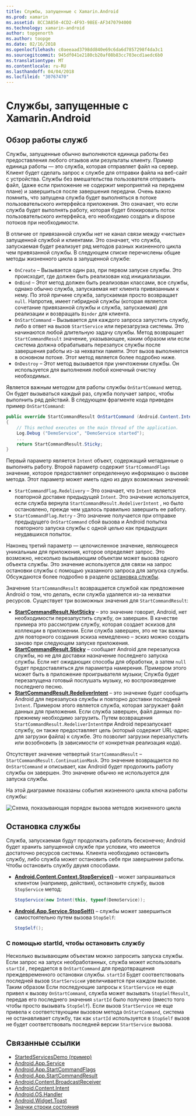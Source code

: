 ```yaml
---
title: Службы, запущенные с Xamarin.Android
ms.prod: xamarin
ms.assetid: 8CC3A850-4CD2-4F93-98EE-AF3470794000
ms.technology: xamarin-android
author: topgenorth
ms.author: toopge
ms.date: 02/16/2018
ms.openlocfilehash: c0aeeaad3798dd840e69c6da6d7857298f4da3c1
ms.sourcegitcommit: 945df041e2180cb20af08b83cc703ecd1aedc6b0
ms.translationtype: MT
ms.contentlocale: ru-RU
ms.lasthandoff: 04/04/2018
ms.locfileid: "30767470"
---
```

# <a name="started-services-with-xamarinandroid"></a>Службы, запущенные с Xamarin.Android

## <a name="started-services-overview"></a>Обзор работы служб

Службы, запущенные обычно выполняются единица работы без предоставления любого отзывов или результаты клиенту. Пример единица работы — это служба, которая отправляет файл на сервер. Клиент будет сделать запрос к службе для отправки файла на веб-сайт с устройства. Службы без вмешательства пользователя отправить файл, (даже если приложение не содержит мероприятий на переднем плане) и завершиться после завершения передачи. Очень важно помнить, что запущена служба будет выполняться в потоке пользовательского интерфейса приложения. Это означает, что если служба будет выполнять работу, которая будет блокировать поток пользовательского интерфейса, его необходимо создать и dispose потоков при необходимости.

В отличие от привязанной службы нет не канал связи между «чистые» запущенной службой и клиентами. Это означает, что служба, запускаемая будет реализует ряд методов разных жизненного цикла чем привязанной службы. В следующем списке перечислены общие методы жизненного цикла в запущенной службе:

* `OnCreate` &ndash; Вызывается один раз, при первом запуске службы. Это происходит, где должен быть реализован код инициализации.
* `OnBind` &ndash; Этот метод должен быть реализован классами, все службы, однако обычно служба, запускаемая нет клиента привязанным к нему. По этой причине служба, запускаемая просто возвращает `null`. Напротив, имеет гибридной службы (которая является сочетание привязанной службы и служба, запускаемая) для реализации и возвращать `Binder` для клиента.
* `OnStartCommand` &ndash; Вызывается для каждого запроса запустить службу, либо в ответ на вызов `StartService` или перезагрузка системы. Это начинаются любой длительную задачу службы. Метод возвращает `StartCommandResult` значение, указывающее, каким образом или если система должна обрабатывать перезапуск службы после завершения работы из-за нехватки памяти. Этот вызов выполняется в основном потоке. Этот метод является более подробно ниже.
* `OnDestroy` &ndash; Этот метод вызывается при уничтожении службы. Он используется для выполнения любой конечный очистку необходимых.

Является важным методом для работы службы `OnStartCommand` метод. Он будет вызываться каждый раз, служба получает запрос, чтобы выполнить ряд действий. В следующем фрагменте кода приведен пример `OnStartCommand`: 

```csharp
public override StartCommandResult OnStartCommand (Android.Content.Intent intent, StartCommandFlags flags, int startId)
{
    // This method executes on the main thread of the application.
    Log.Debug ("DemoService", "DemoService started");
    ...
    return StartCommandResult.Sticky;
}
```

Первый параметр является `Intent` объект, содержащий метаданные о выполнять работу. Второй параметр содержит `StartCommandFlags` значение, которое предоставляет определенную информацию о вызове метода. Этот параметр может иметь одно из двух возможных значений:

* `StartCommandFlag.Redelivery` &ndash; Это означает, что `Intent` является повторной доставке предыдущей `Intent`. Это значение используется, если служба вернула `StartCommandResult.RedeliverIntent` , но было остановлено, прежде чем удалось правильно завершить ее работу.
* `StartCommandFlag.Retry` &dash; Это значение получается при отправке предыдущего `OnStartCommand` сбой вызова и Android попытка повторного запуска службы с одной целью как предыдущих неудавшихся попыток.
 
Наконец третий параметр — целочисленное значение, являющееся уникальным для приложения, которое определяет запрос. Это возможно, несколько вызывающим объектам может вызова одного объекта службы. Это значение используется для связи на запрос остановки службы с помощью указанного запроса для запуска службы. Обсуждаются более подробно в разделе [остановка службы](#Stopping_the_Service). 

Значение `StartCommandResult` возвращается службой как предложение Android о том, что делать, если служба удаляется из-за нехватки ресурсов. Существует три возможных значения для `StartCommandResult`:

* **[StartCommandResult.NotSticky](https://developer.xamarin.com/api/field/Android.App.StartCommandResult.NotSticky/)**  &ndash; это значение говорит, Android, нет необходимости перезапустить службу, он завершен. В качестве примера это рассмотрим службу, которая создает эскизов для коллекции в приложении. Если служба завершен, это не так важны для повторного создания эскиза немедленно &ndash; эскиз можно создать заново при следующем запуске приложения.
* **[StartCommandResult.Sticky](https://developer.xamarin.com/api/field/Android.App.StartCommandResult.Sticky/)**  &ndash; сообщает Android для перезапуска службы, но не для доставки назначение последнего запуска службы. Если нет ожидающих способы для обработки, а затем `null` будет предоставляться для параметра намерения. Примером этого может быть в приложение проигрывателя музыки; Служба будет перезапущена готовый послушать музыку, но воспроизведение последнего песню. 
* **[StartCommandResult.RedeliverIntent](https://developer.xamarin.com/api/field/Android.App.StartCommandResult.RedeliverIntent/)**  &ndash; это значение будет сообщить Android для перезапуска службы и повторно доставки последней `Intent`. Примером этого является служба, которая загружает файл данных для приложения. Если служба завершен, файл данных по-прежнему необходимо загрузить. Путем возвращения `StartCommandResult.RedeliverIntent`при Android перезапускает службу, он также предоставляет цель (который содержит URL-адрес для загрузки файла) к службе. Это позволит загрузки перезапустить или возобновить (в зависимости от конкретная реализация кода).

Отсутствует значение четвертый `StartCommandResult` &ndash; `StartCommandResult.ContinuationMask`. Это значение возвращается по `OnStartCommand` и описывает, как Android будет продолжить работу службы он завершен. Это значение обычно не используется для запуска службы.

На этой диаграмме показаны события жизненного цикла ключа работы службы: 

![Схема, показывающая порядок вызова методов жизненного цикла](started-services-images/started-service-01.png "схема, показывающая порядок вызова методов жизненного цикла.")


<a name="Stopping_the_Service" />

## <a name="stopping-the-service"></a>Остановка службы

Служба, запускаемая будут продолжать работать бесконечно; Android будет хранить запущенной службе при условии, что имеется достаточно ресурсов системы. Клиента необходимо остановить службу, либо служба может остановить себя при завершении работы. Чтобы остановить службу двумя способами. 
 
* **[Android.Content.Context.StopService()](https://developer.xamarin.com/api/member/Android.Content.Context.StopService/p/Android.Content.Intent/)**  &ndash; может запрашиваться клиентом (например, действия), остановите службу, вызов `StopService` метод: 

    ```csharp
    StopService(new Intent(this, typeof(DemoService));
    ```

* **[Android.App.Service.StopSelf()](https://developer.xamarin.com/api/member/Android.App.Service.StopSelf()/)**  &ndash; службы может завершиться самостоятельно путем вызова `StopSelf`:

    ```csharp
    StopSelf();
    ```
    
### <a name="using-startid-to-stop-a-service"></a>С помощью startId, чтобы остановить службу

Несколько вызывающим объектам можно запросить запуска службы. Если запрос на запуск необработанных, служба может использовать `startId` , передается в `OnStartCommand` для предотвращения преждевременного остановки службы. `startId` Будет соответствовать последней вызов `StartService`и увеличивается при каждом вызове. Таким образом Если последующие запросы к `StartService` не еще привел к вызову `OnStartCommand`, служба может вызывать `StopSelfResult`, передав его последнего значения `startId` было получено (вместо того чтобы просто вызывать `StopSelf`). Если вызов `StartService` не еще привела к соответствующим вызовом метода `OnStartCommand`, система не останавливает службу, так как `startId` используется в `StopSelf` вызов не будет соответствовать последней версии `StartService` вызова.


## <a name="related-links"></a>Связанные ссылки

- [StartedServicesDemo (пример)](https://developer.xamarin.com/samples/monodroid/ApplicationFundamentals/ServiceSamples/StartedServicesDemo/)
- [Android.App.Service](https://developer.xamarin.com/api/type/Android.App.Service)
- [Android.App.StartCommandFlags](https://developer.xamarin.com/api/type/Android.App.StartCommandFlags)
- [Android.App.StartCommandResult](https://developer.xamarin.com/api/type/Android.App.StartCommandResult)
- [Android.Content.BroadcastReceiver](https://developer.xamarin.com/api/type/Android.Content.BroadcastReceiver/)
- [Android.Content.Intent](https://developer.xamarin.com/api/type/Android.Content.Intent)
- [Android.OS.Handler](https://developer.xamarin.com/api/type/Android.OS.Handler/)
- [Android.Widget.Toast](https://developer.xamarin.com/api/type/Android.Widget.Toast/)
- [Значки строки состояния](http://developer.android.com/guide/practices/ui_guidelines/icon_design_status_bar.html)

